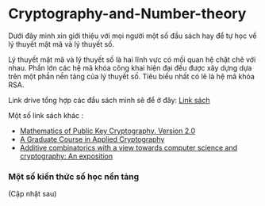 # Cryptography-and-Number-theory
Dưới đây mình xin giới thiệu với mọi người một số đầu sách hay để tự học về lý thuyết mật mã và lý thuyết số. 

Lý thuyết mật mã và lý thuyết số là hai lĩnh vực có mối quan hệ chặt chẽ với nhau. Phần lớn các hệ mã khóa công khai hiện đại đều được xây dựng dựa trên một phần nền tảng của lý thuyết số. Tiêu biểu nhất có lẽ là hệ mã khóa RSA. 

Link drive tổng hợp các đầu sách mình sẽ để ở đây: [Link sách](https://drive.google.com/drive/folders/1mao5fHDoW-u82mo-4-lQnS2LUwmDhrcj?usp=sharing)

Một số link sách khác : 
- [Mathematics of Public Key Cryptography. Version 2.0](https://www.math.auckland.ac.nz/~sgal018/crypto-book/main.pdf)
- [A Graduate Course in Applied Cryptography](https://toc.cryptobook.us/book.pdf)
- [Additive combinatorics with a view towards computer science and cryptography: An exposition](https://arxiv.org/abs/1108.3790)

### Một số kiến thức số học nền tảng

(Cập nhật sau)
